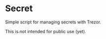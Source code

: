 Secret
=======

Simple script for managing secrets with Trezor.

This is not intended for public use (yet).
